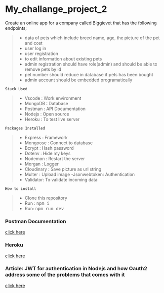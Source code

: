 # My_challange_project_2
Create an online app for a company called Biggievet that has the following endpoints;
>- data of pets which include breed name, age, the picture of the pet and cost
>- user log in
>- user registration
>- to edit information about existing pets
>- admin registration should have role(admin) and should be able to remove pets by id
>- pet number should reduce in database if pets has been bought
>- admin account should be embedded programatically

````````
Stack Used
```````````
>- Vscode : Work environment
>- MongoDB : Database
>- Postman : API Documentation
>- Nodejs : Open source
>- Heroku : To test live server

```````
Packages Installed
````````````
>- Express : Framework
>- Mongoose : Connect to database
>- Bcrypt : Hash password
>- Dotenv : Hide my keys
>- Nodemon : Restart the server
>- Morgan : Logger
>- Cloudinary : Save picture as url string
>- Multer : Upload image
>-Jsonwebtoken: Authentication
>- Validator: To validate incoming data


``````````````
How to install
``````````````
>- Clone this repository
>- Run : <kbd>npm i </kbd>
>- Run: <kbd>npm run dev <kbd>

### Postman Documentation
[click here]()

### Heroku
[click here](https://biggievet.herokuapp.com/)

### Article: JWT for authentication in Nodejs and how Oauth2 address some of the problems that comes with it
[click here](https://dev.to/dremmaokoh/jwt-for-authentication-in-nodejs-and-how-oauth2-address-some-of-the-problems-that-comes-with-it-4h9f)

